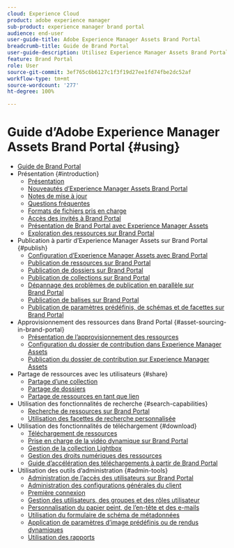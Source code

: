 ```yaml
---
cloud: Experience Cloud
product: adobe experience manager
sub-product: experience manager brand portal
audience: end-user
user-guide-title: Adobe Experience Manager Assets Brand Portal
breadcrumb-title: Guide de Brand Portal
user-guide-description: Utilisez Experience Manager Assets Brand Portal pour répondre aux besoins marketing en distribuant des ressources de marque et de produit approuvées à des agences externes, des partenaires, des équipes internes et des revendeurs pour téléchargement, et ce en toute sécurité.
feature: Brand Portal
role: User
source-git-commit: 3ef765c6b6127c1f3f19d27ee1fd74fbe2dc52af
workflow-type: tm+mt
source-wordcount: '277'
ht-degree: 100%

---
```



# Guide d’Adobe Experience Manager Assets Brand Portal {#using}

+ [Guide de Brand Portal](/help/using/home.md)
+ Présentation {#introduction}
   + [Présentation](/help/using/brand-portal.md)
   + [Nouveautés d’Experience Manager Assets Brand Portal](/help/using/whats-new.md)
   + [Notes de mise à jour](/help/using/brand-portal-release-notes.md)
   + [Questions fréquentes](/help/using/brand-portal-faqs.md)
   + [Formats de fichiers pris en charge](/help/using/brand-portal-supported-formats.md)
   + [Accès des invités à Brand Portal](/help/using/guest-access.md)
   + [Présentation de Brand Portal avec Experience Manager Assets](https://experienceleague.adobe.com/docs/experience-manager-brand-portal/using/home.html?lang=fr)
   + [Exploration des ressources sur Brand Portal](/help/using/browse-assets-brand-portal.md)
+ Publication à partir d’Experience Manager Assets sur Brand Portal {#publish}
   + [Configuration d’Experience Manager Assets avec Brand Portal](/help/using/configure-aem-assets-with-brand-portal.md)
   + [Publication de ressources sur Brand Portal](https://experienceleague.adobe.com/docs/experience-manager-65/assets/brandportal/brand-portal-publish-assets.html?lang=fr)
   + [Publication de dossiers sur Brand Portal](https://experienceleague.adobe.com/docs/experience-manager-65/assets/brandportal/brand-portal-publish-folder.html?lang=fr)
   + [Publication de collections sur Brand Portal](https://experienceleague.adobe.com/docs/experience-manager-65/assets/brandportal/brand-portal-publish-collection.html?lang=fr)
   + [Dépannage des problèmes de publication en parallèle sur Brand Portal](/help/using/troubleshoot-parallel-publishing.md)
   + [Publication de balises sur Brand Portal](/help/using/brand-portal-publish-tags.md)
   + [Publication de paramètres prédéfinis, de schémas et de facettes sur Brand Portal](/help/using/publish-schema-search-facets-presets.md)
+ Approvisionnement des ressources dans Brand Portal {#asset-sourcing-in-brand-portal}
   + [Présentation de l’approvisionnement des ressources](/help/using/brand-portal-asset-sourcing.md)
   + [Configuration du dossier de contribution dans Experience Manager Assets](/help/using/brand-portal-publish-contribution-folder-to-brand-portal.md)
   + [Publication du dossier de contribution sur Experience Manager Assets](/help/using/brand-portal-publish-contribution-folder-to-aem-assets.md)
+ Partage de ressources avec les utilisateurs {#share}
   + [Partage d’une collection](/help/using/brand-portal-share-collection.md)
   + [Partage de dossiers](/help/using/brand-portal-sharing-folders.md)
   + [Partage de ressources en tant que lien](/help/using/brand-portal-link-share.md)
+ Utilisation des fonctionnalités de recherche {#search-capabilities}
   + [Recherche de ressources sur Brand Portal](/help/using/brand-portal-searching.md)
   + [Utilisation des facettes de recherche personnalisée](/help/using/brand-portal-search-facets.md)
+ Utilisation des fonctionnalités de téléchargement {#download}
   + [Téléchargement de ressources](/help/using/brand-portal-download-assets.md)
   + [Prise en charge de la vidéo dynamique sur Brand Portal](/help/using/dynamic-video-brand-portal.md)
   + [Gestion de la collection Lightbox](/help/using/brand-portal-light-box.md)
   + [Gestion des droits numériques des ressources](/help/using/manage-digital-rights-of-assets.md)
   + [Guide d’accélération des téléchargements à partir de Brand Portal](/help/using/accelerated-download.md)
+ Utilisation des outils d’administration {#admin-tools}
   + [Administration de l’accès des utilisateurs sur Brand Portal](/help/using/access-configurations-brand-portal.md)
   + [Administration des configurations générales du client](/help/using/brand-portal-general-configuration.md)
   + [Première connexion](/help/using/brand-portal-onboarding.md)
   + [Gestion des utilisateurs, des groupes et des rôles utilisateur](/help/using/brand-portal-adding-users.md)
   + [Personnalisation du papier peint, de l’en-tête et des e-mails](/help/using/brand-portal-branding.md)
   + [Utilisation du formulaire de schéma de métadonnées](/help/using/brand-portal-metadata-schemas.md)
   + [Application de paramètres d’image prédéfinis ou de rendus dynamiques](/help/using/brand-portal-image-presets.md)
   + [Utilisation des rapports](/help/using/brand-portal-reports.md)

